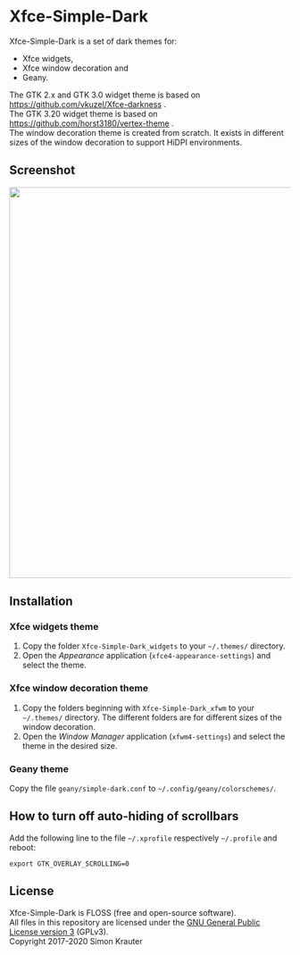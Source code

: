 Xfce-Simple-Dark
================

Xfce-Simple-Dark is a set of dark themes for:
- Xfce widgets,
- Xfce window decoration and
- Geany.<br>

The GTK 2.x and GTK 3.0 widget theme is based on https://github.com/vkuzel/Xfce-darkness .<br>
The GTK 3.20 widget theme is based on https://github.com/horst3180/vertex-theme .<br>
The window decoration theme is created from scratch. It exists in different sizes of the window decoration to support HiDPI environments.


Screenshot
------------

<a href="https://github.com/trustable-code/Xfce-Simple-Dark/blob/master/screenshot.png"><img src="https://raw.githubusercontent.com/trustable-code/Xfce-Simple-Dark/master/screenshot.png" width="700"></a>


Installation
------------

### Xfce widgets theme

1. Copy the folder `Xfce-Simple-Dark_widgets` to your `~/.themes/` directory.
2. Open the *Appearance* application (`xfce4-appearance-settings`) and select the theme.

### Xfce window decoration theme

1. Copy the folders beginning with `Xfce-Simple-Dark_xfwm` to your `~/.themes/` directory. The different folders are for different sizes of the window decoration.
2. Open the *Window Manager* application (`xfwm4-settings`) and select the theme in the desired size.

### Geany theme

Copy the file `geany/simple-dark.conf` to `~/.config/geany/colorschemes/`.


How to turn off auto-hiding of scrollbars
-----------------------------------------

Add the following line to the file `~/.xprofile` respectively `~/.profile` and reboot:

`export GTK_OVERLAY_SCROLLING=0`


License
-------

Xfce-Simple-Dark is FLOSS (free and open-source software).<br>
All files in this repository are licensed under the [GNU General Public License version 3](https://opensource.org/licenses/GPL-3.0) (GPLv3).<br>
Copyright 2017-2020 Simon Krauter
